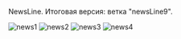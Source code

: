 NewsLine. Итоговая версия: ветка "newsLine9".

![news1](https://user-images.githubusercontent.com/104260685/233573361-0d485714-af82-4e3d-b729-cb7f0a2f30df.png)
![news2](https://user-images.githubusercontent.com/104260685/233573387-8484b92c-5626-498c-b1ac-a9e1248f48dd.png)
![news3](https://user-images.githubusercontent.com/104260685/233573401-62f1208e-247c-40f6-9fba-c1b0c1eb2ef7.png)
![news4](https://user-images.githubusercontent.com/104260685/233573417-c23cb191-6037-4b58-a975-501c0acf7e26.png)
